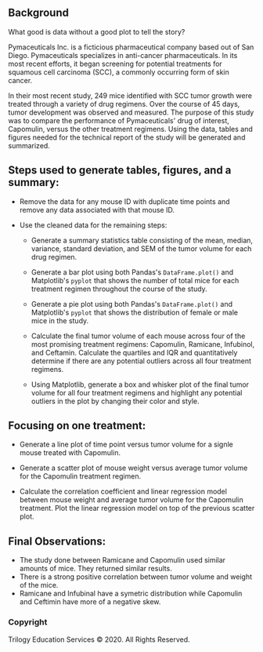 ## Background

What good is data without a good plot to tell the story?

Pymaceuticals Inc. is a ficticious pharmaceutical company based out of San Diego. Pymaceuticals specializes in anti-cancer pharmaceuticals. In its most recent efforts, it began screening for potential treatments for squamous cell carcinoma (SCC), a commonly occurring form of skin cancer.

In their most recent study, 249 mice identified with SCC tumor growth were treated through a variety of drug regimens. Over the course of 45 days, tumor development was observed and measured. The purpose of this study was to compare the performance of Pymaceuticals' drug of interest, Capomulin, versus the other treatment regimens. Using the data, tables and figures needed for the technical report of the study will be generated and summarized.

## Steps used to generate tables, figures, and a summary:

* Remove the data for any mouse ID with duplicate time points and remove any data associated with that mouse ID.

* Use the cleaned data for the remaining steps:

  * Generate a summary statistics table consisting of the mean, median, variance, standard deviation, and SEM of the tumor volume for each drug regimen.

  * Generate a bar plot using both Pandas's `DataFrame.plot()` and Matplotlib's `pyplot` that shows  the number of total mice for each treatment regimen throughout the course of the study.

  * Generate a pie plot using both Pandas's `DataFrame.plot()` and Matplotlib's `pyplot` that shows the distribution of female or male mice in the study.

  * Calculate the final tumor volume of each mouse across four of the most promising treatment regimens: Capomulin, Ramicane, Infubinol, and Ceftamin. Calculate the quartiles and IQR and quantitatively determine if there are any potential outliers across all four treatment regimens.

  * Using Matplotlib, generate a box and whisker plot of the final tumor volume for all four treatment regimens and highlight any potential outliers in the plot by changing their color and style.

## Focusing on one treatment:

* Generate a line plot of time point versus tumor volume for a signle mouse treated with Capomulin.

* Generate a scatter plot of mouse weight versus average tumor volume for the Capomulin treatment regimen.

* Calculate the correlation coefficient and linear regression model between mouse weight and average tumor volume for the Capomulin treatment. Plot the linear regression model on top of the previous scatter plot.

## Final Observations:

* The study done between Ramicane and Capomulin used similar amounts of mice. They returned similar results.
* There is a strong positive correlation between tumor volume and weight of the mice.
* Ramicane and Infubinal have a symetric distribution while Capomulin and Ceftimin have more of a negative skew.

### Copyright

Trilogy Education Services © 2020. All Rights Reserved.
